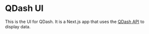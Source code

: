 # QDash UI

This is the UI for QDash. It is a Next.js app that uses the [QDash API](https://qdash.readthedocs.io/en/stable/openapi.html) to display data.
